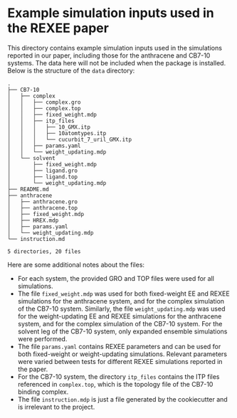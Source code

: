 # Example simulation inputs used in the REXEE paper
This directory contains example simulation inputs used in the simulations reported in our paper, including those for the anthracene and CB7-10 systems. The data here will not be included when the package is installed. Below is the structure of the `data` directory:

```
.
├── CB7-10
│   ├── complex
│   │   ├── complex.gro
│   │   ├── complex.top
│   │   ├── fixed_weight.mdp
│   │   ├── itp_files
│   │   │   ├── 10_GMX.itp
│   │   │   ├── 10atomtypes.itp
│   │   │   └── cucurbit_7_uril_GMX.itp
│   │   ├── params.yaml
│   │   └── weight_updating.mdp
│   └── solvent
│       ├── fixed_weight.mdp
│       ├── ligand.gro
│       ├── ligand.top
│       └── weight_updating.mdp
├── README.md
├── anthracene
│   ├── anthracene.gro
│   ├── anthracene.top
│   ├── fixed_weight.mdp
│   ├── HREX.mdp
│   ├── params.yaml
│   └── weight_updating.mdp
└── instruction.md

5 directories, 20 files
```
Here are some additional notes about the files: 
- For each system, the provided GRO and TOP files were used for all simulations. 
- The file `fixed_weight.mdp` was used for both fixed-weight EE and REXEE simulations for the anthracene system, and for the complex simulation of the CB7-10 system. Similarly, the file `weight_updating.mdp` was used for the weight-updating EE and REXEE simulations for the anthracene system, and for the complex simulation of the CB7-10 system. For the solvent leg of the CB7-10 system, only expanded ensemble simulations were performed. 
- The file `params.yaml` contains REXEE parameters and can be used for both fixed-weight or weight-updating simulations. Relevant parameters were varied between tests for different REXEE simulations reported in the paper. 
- For the CB7-10 system, the directory `itp_files` contains the ITP files referenced in `complex.top`, which is the topology file of the CB7-10 binding complex. 
- The file `instruction.mdp` is just a file generated by the cookiecutter and is irrelevant to the project.
